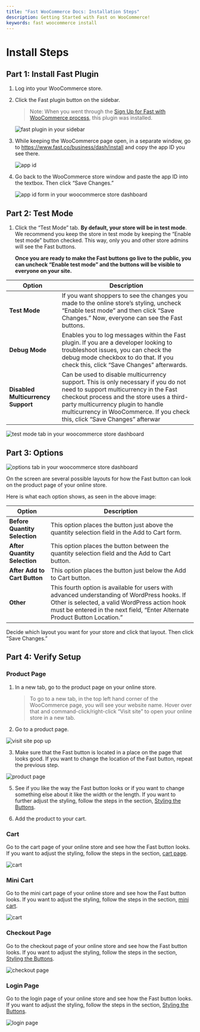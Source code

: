 ```yaml
---
title: "Fast WooCommerce Docs: Installation Steps"
description: Getting Started with Fast on WooCommerce!
keywords: fast woocommerce install
---
```


# Install Steps

## Part 1: Install Fast Plugin

1. Log into your WooCommerce store.
2. Click the Fast plugin button on the sidebar.

   > Note: When you went through the [Sign Up for Fast with WooCommerce process](/developer-portal/for-developers/woocommerce/pre-install/sign-up-as-a-seller/), this plugin was installed.

   <img alt="fast plugin in your sidebar" src="./images/woocommerce-install1.png"/>

3. While keeping the WooCommerce page open, in a separate window, go to https://www.fast.co/business/dash/install and copy the app ID you see there.

   ![app id](images/woocommerce-install2.png)

4. Go back to the WooCommerce store window and paste the app ID into the textbox. Then click “Save Changes.”

   ![app id form in your woocommerce store dashboard](images/woocommerce-install3.png)

## Part 2: Test Mode

1. Click the “Test Mode” tab.
   **By default, your store will be in test mode**. We recommend you keep the store in test mode by keeping the “Enable test mode” button checked. This way, only you and other store admins will see the Fast buttons.

   **Once you are ready to make the Fast buttons go live to the public, you can uncheck “Enable test mode” and the buttons will be visible to everyone on your site.**

| Option                             | Description                                                                                                                                                                                                                                                                                  |
| ---------------------------------- | -------------------------------------------------------------------------------------------------------------------------------------------------------------------------------------------------------------------------------------------------------------------------------------------- |
| **Test Mode**                      | If you want shoppers to see the changes you made to the online store’s styling, uncheck “Enable test mode” and then click “Save Changes.” Now, everyone can see the Fast buttons.                                                                                                            |
| **Debug Mode**                     | Enables you to log messages within the Fast plugin. If you are a developer looking to troubleshoot issues, you can check the debug mode checkbox to do that. If you check this, click “Save Changes” afterwards.                                                                             |
| **Disabled Multicurrency Support** | Can be used to disable multicurrency support. This is only necessary if you do not need to support multicurrency in the Fast checkout process and the store uses a third-party multicurrency plugin to handle multicurrency in WooCommerce. If you check this, click “Save Changes” afterwar |

![test mode tab in your woocommerce store dashboard](images/woocommerce-install4.png)

## Part 3: Options

![options tab in your woocommerce store dashboard](images/woocommerce-install5.png)

On the screen are several possible layouts for how the Fast button can look on the product page of your online store.

Here is what each option shows, as seen in the above image:

| Option                        | Description                                                                                                                                                                                                                 |
| ----------------------------- | --------------------------------------------------------------------------------------------------------------------------------------------------------------------------------------------------------------------------- |
| **Before Quantity Selection** | This option places the button just above the quantity selection field in the Add to Cart form.                                                                                                                              |
| **After Quantity Selection**  | This option places the button between the quantity selection field and the Add to Cart button.                                                                                                                              |
| **After Add to Cart Button**  | This option places the button just below the Add to Cart button.                                                                                                                                                            |
| **Other**                     | This fourth option is available for users with advanced understanding of WordPress hooks. If Other is selected, a valid WordPress action hook must be entered in the next field, “Enter Alternate Product Button Location.” |

Decide which layout you want for your store and click that layout. Then click “Save Changes.”

## Part 4: Verify Setup

### Product Page

1. In a new tab, go to the product page on your online store.

   > To go to a new tab, in the top left hand corner of the WooCommerce page, you will see your website name. Hover over that and command-click/right-click “Visit site” to open your online store in a new tab.

2. Go to a product page.

![visit site pop up](images/woocommerce-install6.png)

3. Make sure that the Fast button is located in a place on the page that looks good. If you want to change the location of the Fast button, repeat the previous step.

![product page](images/woocommerce-install7.png)

5. See if you like the way the Fast button looks or if you want to change something else about it like the width or the length. If you want to further adjust the styling, follow the steps in the section, [Styling the Buttons](/developer-portal/for-developers/woocommerce/customization/custom-checkout-button-styling/).

6. Add the product to your cart.

### Cart

Go to the cart page of your online store and see how the Fast button looks. If you want to adjust the styling, follow the steps in the section, [cart page](/developer-portal/for-developers/woocommerce/customization/custom-checkout-button-styling/).

![cart](images/woocommerce-install8.png)

### Mini Cart

Go to the mini cart page of your online store and see how the Fast button looks. If you want to adjust the styling, follow the steps in the section, [mini cart](/developer-portal/for-developers/woocommerce/customization/custom-checkout-button-styling/).

![cart](images/woocommerce-install9.png)

### Checkout Page

Go to the checkout page of your online store and see how the Fast button looks. If you want to adjust the styling, follow the steps in the section, [Styling the Buttons](/developer-portal/for-developers/woocommerce/customization/custom-checkout-button-styling/).

![checkout page](images/woocommerce-install10.png)

### Login Page

Go to the login page of your online store and see how the Fast button looks. If you want to adjust the styling, follow the steps in the section, [Styling the Buttons](/developer-portal/for-developers/woocommerce/customization/custom-checkout-button-styling/).

![login page](images/woocommerce-install11.png)
